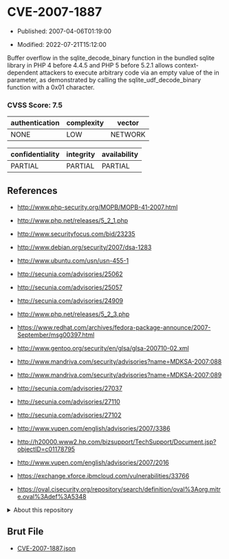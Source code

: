 # CVE-2007-1887

- Published: 2007-04-06T01:19:00

- Modified: 2022-07-21T15:12:00

Buffer overflow in the sqlite_decode_binary function in the bundled sqlite library in PHP 4 before 4.4.5 and PHP 5 before 5.2.1 allows context-dependent attackers to execute arbitrary code via an empty value of the in parameter, as demonstrated by calling the sqlite_udf_decode_binary function with a 0x01 character.

### CVSS Score: **7.5**

| authentication | complexity | vector |
| --- | --- | --- |
| NONE | LOW | NETWORK |

| confidentiality | integrity | availability |
| --- | --- | --- |
| PARTIAL | PARTIAL | PARTIAL |

## References

* http://www.php-security.org/MOPB/MOPB-41-2007.html

* http://www.php.net/releases/5_2_1.php

* http://www.securityfocus.com/bid/23235

* http://www.debian.org/security/2007/dsa-1283

* http://www.ubuntu.com/usn/usn-455-1

* http://secunia.com/advisories/25062

* http://secunia.com/advisories/25057

* http://secunia.com/advisories/24909

* http://www.php.net/releases/5_2_3.php

* https://www.redhat.com/archives/fedora-package-announce/2007-September/msg00397.html

* http://www.gentoo.org/security/en/glsa/glsa-200710-02.xml

* http://www.mandriva.com/security/advisories?name=MDKSA-2007:088

* http://www.mandriva.com/security/advisories?name=MDKSA-2007:089

* http://secunia.com/advisories/27037

* http://secunia.com/advisories/27110

* http://secunia.com/advisories/27102

* http://www.vupen.com/english/advisories/2007/3386

* http://h20000.www2.hp.com/bizsupport/TechSupport/Document.jsp?objectID=c01178795

* http://www.vupen.com/english/advisories/2007/2016

* https://exchange.xforce.ibmcloud.com/vulnerabilities/33766

* https://oval.cisecurity.org/repository/search/definition/oval%3Aorg.mitre.oval%3Adef%3A5348

<details>
<summary>About this repository</summary> 

  This repository is part of the project [Live Hack CVE](https://github.com/Live-Hack-CVE). Main website can be found [www.live-hack.org](https://www.live-hack.org) 
  
  Made by [Sn0wAlice](https://github.com/Sn0wAlice) for the people that care about security and need to have a feed of the latest CVEs. Hope you enjoy it, don't forget to star the repo and follow me on [Twitter](https://twitter.com/Sn0wAlice) and [Github](https://github.com/Sn0wAlice). And that is my [personnal website](https://www.alice-snow.me/)

  - [Home Page](https://github.com/Live-Hack-CVE)
  - [Framework](https://github.com/Live-Hack-CVE/cve-framework)
  - [CVE database](https://github.com/Live-Hack-CVE/full_database)
  - [Changelog](https://github.com/Live-Hack-CVE/Changelog)
</details>

## Brut File

* [CVE-2007-1887.json](https://raw.githubusercontent.com/Live-Hack-CVE/full_database/main/cves/2007/CVE-2007-1887.json)

